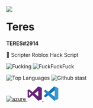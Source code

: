 <img align='left' src='https://tr.rbxcdn.com/e70529488f2b32fd6cba3ec7e7c9e526/150/150/AvatarHeadshot/Png' width='20%'>

# Teres

**TERES#2914**

📁 Scripter Roblox Hack Script

![Fucking](https://komarev.com/ghpvc/?username=accountnop&color=ff54c6)
![FuckFuckFuck](https://img.shields.io/badge/Discord-TERES%232914-blue)

![Top Languages](https://github-readme-stats.vercel.app/api/top-langs/?username=accountnop&show_icons=true&theme=normal)
![Github stast](https://github-readme-stats.vercel.app/api?username=accountnop&count_private=true&show_icons=true&=normal)

<p align="left"> <a href="https://www.lua.org" target="_blank"> <img src="https://cdn.discordapp.com/attachments/876841802324402186/886364473508646912/1200px-Lua-Logo.svg.png" alt="azure" width="40" height="40"/> </a> 
<a href="https://code.visualstudio.com" target="_blank"> <img src="https://raw.githubusercontent.com/devicons/devicon/master/icons/visualstudio/visualstudio-plain.svg" alt="azure" width="40" height="40"/> </a> <a href="https://code.visualstudio.com" target="_blank"> <img src="https://raw.githubusercontent.com/devicons/devicon/master/icons/vscode/vscode-original.svg" alt="azure" width="40" height="40"/> </a> <a href="https://atom.io" 
 </p>
